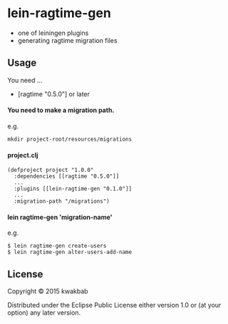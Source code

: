 # lein-ragtime-gen

- one of leiningen plugins
- generating ragtime migration files

## Usage

You need ...
- [ragtime "0.5.0"] or later


#### You need to make a migration path.

e.g.
```
mkdir project-root/resources/migrations
```

#### project.clj

```
(defproject project "1.0.0"
  :dependencies [[ragtime "0.5.0"]]
  ...
  :plugins [[lein-ragtime-gen "0.1.0"]]
  ...
  :migration-path "/migrations")
```

#### lein ragtime-gen 'migration-name'

e.g.
```
$ lein ragtime-gen create-users
$ lein ragtime-gen alter-users-add-name
```

## License

Copyright © 2015 kwakbab

Distributed under the Eclipse Public License either version 1.0 or (at
your option) any later version.
